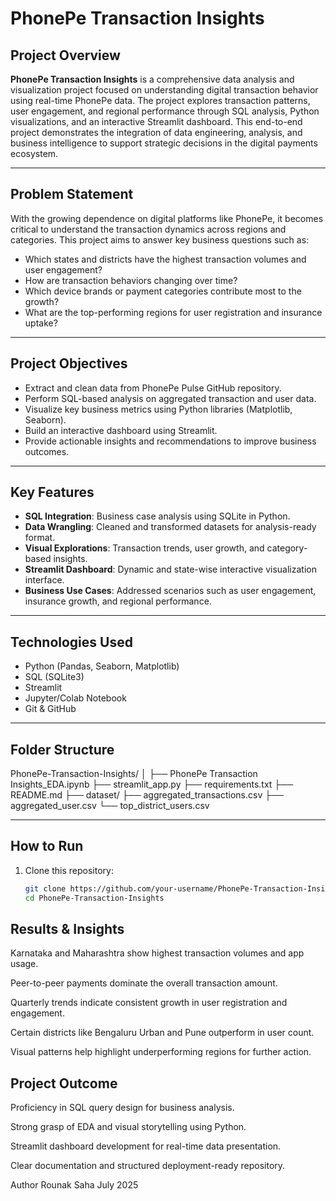 # PhonePe Transaction Insights

## Project Overview

**PhonePe Transaction Insights** is a comprehensive data analysis and visualization project focused on understanding digital transaction behavior using real-time PhonePe data. The project explores transaction patterns, user engagement, and regional performance through SQL analysis, Python visualizations, and an interactive Streamlit dashboard. This end-to-end project demonstrates the integration of data engineering, analysis, and business intelligence to support strategic decisions in the digital payments ecosystem.

---

## Problem Statement

With the growing dependence on digital platforms like PhonePe, it becomes critical to understand the transaction dynamics across regions and categories. This project aims to answer key business questions such as:

- Which states and districts have the highest transaction volumes and user engagement?
- How are transaction behaviors changing over time?
- Which device brands or payment categories contribute most to the growth?
- What are the top-performing regions for user registration and insurance uptake?

---

## Project Objectives

- Extract and clean data from PhonePe Pulse GitHub repository.
- Perform SQL-based analysis on aggregated transaction and user data.
- Visualize key business metrics using Python libraries (Matplotlib, Seaborn).
- Build an interactive dashboard using Streamlit.
- Provide actionable insights and recommendations to improve business outcomes.

---

## Key Features

- **SQL Integration**: Business case analysis using SQLite in Python.
- **Data Wrangling**: Cleaned and transformed datasets for analysis-ready format.
- **Visual Explorations**: Transaction trends, user growth, and category-based insights.
- **Streamlit Dashboard**: Dynamic and state-wise interactive visualization interface.
- **Business Use Cases**: Addressed scenarios such as user engagement, insurance growth, and regional performance.

---

## Technologies Used

- Python (Pandas, Seaborn, Matplotlib)
- SQL (SQLite3)
- Streamlit
- Jupyter/Colab Notebook
- Git & GitHub

---

## Folder Structure

PhonePe-Transaction-Insights/
│
├── PhonePe Transaction Insights_EDA.ipynb
├── streamlit_app.py
├── requirements.txt
├── README.md
├── dataset/
 ├── aggregated_transactions.csv
 ├── aggregated_user.csv
 └── top_district_users.csv


---

## How to Run

1. Clone this repository:
   ```bash
   git clone https://github.com/your-username/PhonePe-Transaction-Insights.git
   cd PhonePe-Transaction-Insights

## Results & Insights
Karnataka and Maharashtra show highest transaction volumes and app usage.

Peer-to-peer payments dominate the overall transaction amount.

Quarterly trends indicate consistent growth in user registration and engagement.

Certain districts like Bengaluru Urban and Pune outperform in user count.

Visual patterns help highlight underperforming regions for further action.

## Project Outcome
Proficiency in SQL query design for business analysis.

Strong grasp of EDA and visual storytelling using Python.

Streamlit dashboard development for real-time data presentation.

Clear documentation and structured deployment-ready repository.

Author
Rounak Saha
July 2025